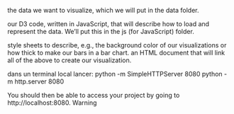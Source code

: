 the data we want to visualize, which we will put in the data folder.

our D3 code, written in JavaScript, that will describe how to load and represent the data. We’ll put this in the js (for JavaScript) folder.

style sheets to describe, e.g., the background color of our visualizations or how thick to make our bars in a bar chart.
an HTML document that will link all of the above to create our visualization.


dans un terminal local lancer:
python -m SimpleHTTPServer 8080
python -m http.server 8080


You should then be able to access your project by going to
http://localhost:8080. Warning
